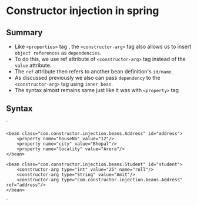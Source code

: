 # Constructor injection in spring

## Summary
- Like `<properties>` tag , the `<constructor-arg>` tag also allows us to insert `object references` as `dependencies`.
- To do this, we use ref attribute of `<constructor-arg>` tag instead of the `value` attribute.
- The `ref` attribute then refers to another bean definition's `id/name`.
- As discussed previously we also can pass `dependency` to the  `<constructor-arg>` tag using `inner bean`.
- The syntax almost remains same just like it was with `<property>` tag

## Syntax
`
    
    <bean class="com.constructor.injection.beans.Address" id="address">
        <property name="houseNo" value="12"/>
        <property name="city" value="Bhopal"/>
        <property name="locality" value="Arera"/>
    </bean>

    <bean class="com.constructor.injection.beans.Student" id="student">
        <constructor-arg type="int" value="25" name="roll"/>
        <constructor-arg type="String" value="Amit"/>
        <constructor-arg type="com.constructor.injection.beans.Address" ref="address"/>
    </bean>
`